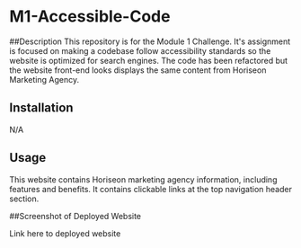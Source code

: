# M1-Accessible-Code

##Description
This repository is for the Module 1 Challenge. It's assignment is focused on making a codebase follow accessibility standards so the website is optimized for search engines. The code has been refactored but the website front-end looks displays the same content from Horiseon Marketing Agency.

## Installation

N/A 

## Usage

This website contains Horiseon marketing agency information, including features and benefits. It contains clickable links at the top navigation header section. 

##Screenshot of Deployed Website

Link here to deployed website
